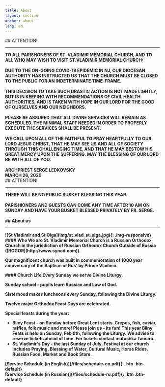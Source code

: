 ```yaml
---
title: About
layout: section
anchor: about
lang: en
---
```

<div class="section-title center" markdown="1">
## ATTENTION!

-----
</div>

<div class="row">
<div class="col-md-10 offset-md-2 text-left" markdown="1"><b>
TO ALL PARISHONERS OF ST. VLADIMIR MEMORIAL CHURCH, AND TO ALL WHO MAY WISH TO VISIT ST.VLADIMIR MEMORIAL CHURCH:
<br><br>
DUE TO THE ON-GOING COVID-19 EPIDEMIC IN NJ, OUR DIOCESAN AUTHORITY HAS INSTRUCTED US THAT THE CHURCH MUST BE CLOSED TO THE PUBLIC FOR AN INDETERMINATE TIME-FRAME.
<br><br>
THIS DECISION TO TAKE SUCH DRASTIC ACTION IS NOT MADE LIGHTLY, BUT IS IN KEEPING WITH RECOMMENDATIONS OF CIVIL HEALTH AUTHORITIES, AND IS TAKEN WITH HOPE IN OUR LORD FOR THE GOOD OF OURSELVES AND OUR NEIGHBORS.
<br><br>
PLEASE BE ASSURED THAT ALL DIVINE SERVICES WILL REMAIN  AS SCHEDULED. THE MINIMAL STAFF NEEDED IN ORDER TO PROPERLY  EXECUTE THE SERVICES SHALL BE PRESENT.
<br><br>
WE CALL UPON ALL OF THE FAITHFUL TO PRAY HEARTFULLY TO OUR LORD JESUS CHRIST, THAT HE MAY SEE US AND ALL OF SOCIETY THROUGH THIS CHALLENGING TIME, AND THAT HE MAY BESTOW HIS GREAT MERCY UPON THE SUFFERING.
MAY THE BLESSING OF OUR LORD BE WITH ALL OF YOU.
<br><br>
ARCHPRIEST SERGE LEDKOVSKY
<br>
MARCH 26, 2020
</b>
</div>
</div>

<div class="section-title center" markdown="1">
## ATTENTION!

-----
</div>

<div class="row">
<div class="col-md-10 offset-md-2 text-left" markdown="1"><b>
THERE WILL BE NO PUBLIC BUSKET BLESSING THIS YEAR.
<br><br>
PARISHIONERS AND GUESTS CAN COME ANY TIME <b>AFTER 10 AM ON SUNDAY</b> AND HAVE YOUR BUSKET
BLESSED PRIVATELY BY FR. SERGE.
<br><br>
</div>
</div>

<div class="section-title center" markdown="1">
##  About us

-----
</div>

<div class="row">
<div class="col-md-4" markdown="1">
![St Vladimir and St Olga](img/st_vlad_st_olga.jpg){: .img-responsive}
</div>

<div class="col-md-4 text-left" markdown="1">
#### Who We are
St. Vladimir Memorial Church is a Russian Orthodox Church in the jurisdiction of Russian Orthodox Church Outside
of Russia ([ROCOR](http://www.synod.com)).

Our magnificent church was built in commemoration of 1000 year anniversary of the Baptism of Rus' by Prince Vladimir.
</div>

<div class="col-md-4 text-left checklist" markdown="1">
#### Church Life
Every Sunday we serve Divine Liturgy.

Sunday school - pupils learn Russian and Law of God.

Sisterhood makes luncheons every Sunday, following the Divine Liturgy.

Twelve major Orthodox Feast Days are celebrated.

Special feasts during the year:
* Bliny Feast - on Sunday before Great Lent starts.
  Crepes, fish, caviar, raffles, folk music and more!
  Please join us - its fun!
  This year Bliny Feats is held on **Sunday, Feb 9th**, following the Liturgy.
  We advise to reserve tickets ahead of time. For tickets contact matushka Tamara.
* St. Vladimir's Day - the last Sunday of July.
  <!-- Please join us on Sunday, July 28th for our church's feast. -->
  Festival at our church includes Praying,
  Blessing of Water,
  Cultural Music, Horse Rides, Russian Food, Market and Book Store.
  <!-- <b>Last year Cossacks from Philly set up a special "Cossack's Outpost", featuring
  the display of traditional cossack's armory, archery contests, a real warhorse, and more!</b>
  This year we are looking forward for another thrilling Cossack's Outpost! -->
</div>
</div>

<div class="space"></div>
<!-- <div class="section-title center" markdown="1">
##  Service Schedule

-----
</div> -->

<div class="row">
<div class="col-md-4 col-md-offset-2 text-center center" markdown="1">
[Service Schedule (in English)](/files/schedule-en.pdf){: .btn .btn-default}
</div>
<div class="col-md-4 text-center center" markdown="1">
[Service Schedule (in Russian)](/files/schedule-ru.pdf){: .btn .btn-default}
</div>
</div>

